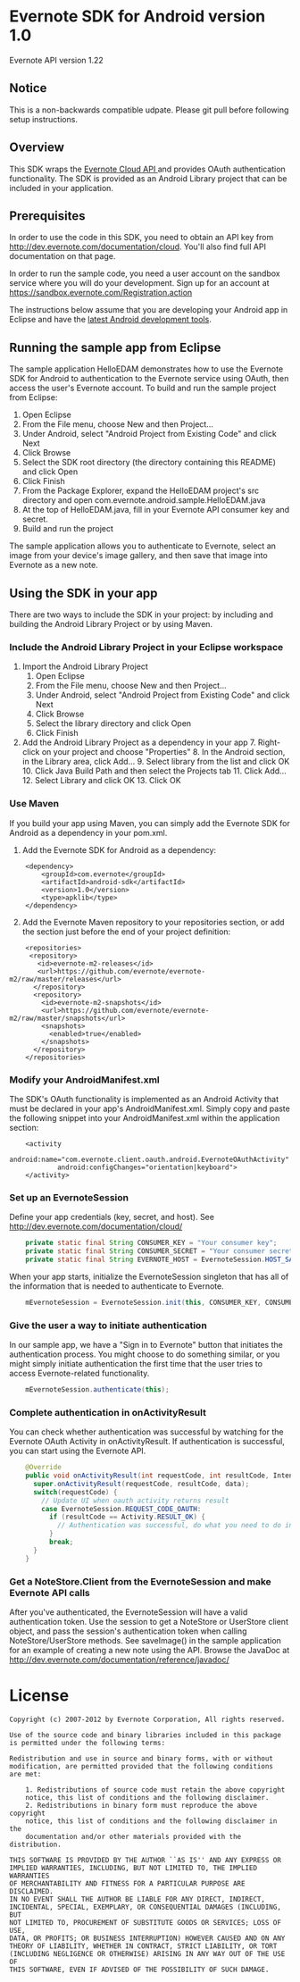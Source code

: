 Evernote SDK for Android version 1.0
====================================

Evernote API version 1.22

Notice
------
This is a non-backwards compatible udpate.  Please git pull before following setup instructions.

Overview
--------
This SDK wraps the [Evernote Cloud API ](http://dev.evernote.com/documentation/cloud/) and provides OAuth authentication functionality. The SDK is provided as an Android Library project that can be included in your application.

Prerequisites
-------------
In order to use the code in this SDK, you need to obtain an API key from http://dev.evernote.com/documentation/cloud. You'll also find full API documentation on that page.

In order to run the sample code, you need a user account on the sandbox service where you will do your development. Sign up for an account at https://sandbox.evernote.com/Registration.action

The instructions below assume that you are developing your Android app in Eclipse and have the [latest Android development tools](http://developer.android.com/tools/sdk/eclipse-adt.html).

Running the sample app from Eclipse
-----------------------------------
The sample application HelloEDAM demonstrates how to use the Evernote SDK for Android to authentication to the Evernote service using OAuth, then access the user's Evernote account. To build and run the sample project from Eclipse:

1. Open Eclipse
2. From the File menu, choose New and then Project...
3. Under Android, select "Android Project from Existing Code" and click Next
4. Click Browse
5. Select the SDK root directory (the directory containing this README) and click Open
6. Click Finish
7. From the Package Explorer, expand the HelloEDAM project's src directory and open com.evernote.android.sample.HelloEDAM.java
8. At the top of HelloEDAM.java, fill in your Evernote API consumer key and secret.
9. Build and run the project

The sample application allows you to authenticate to Evernote, select an image from your device's image gallery, and then save that image into Evernote as a new note.

Using the SDK in your app
-------------------------
There are two ways to include the SDK in your project: by including and building the Android Library Project or by using Maven.

### Include the Android Library Project in your Eclipse workspace

1. Import the Android Library Project
   1. Open Eclipse
   2. From the File menu, choose New and then Project...
   3. Under Android, select "Android Project from Existing Code" and click Next
   4. Click Browse
   5. Select the library directory and click Open
   6. Click Finish
1. Add the Android Library Project as a dependency in your app
   7. Right-click on your project and choose "Properties"
   8. In the Android section, in the Library area, click Add...
   9. Select library from the list and click OK
   10. Click Java Build Path and then select the Projects tab
   11. Click Add...
   12. Select Library and click OK
   13. Click OK

### Use Maven

If you build your app using Maven, you can simply add the Evernote SDK for Android as a dependency in your pom.xml.

1. Add the Evernote SDK for Android as a dependency:

```
	<dependency>
		<groupId>com.evernote</groupId>
		<artifactId>android-sdk</artifactId>
		<version>1.0</version>
		<type>apklib</type>
	</dependency>
```

2. Add the Evernote Maven repository to your repositories section, or add the section just before the end of your project definition:

```
    <repositories>
     <repository>
       <id>evernote-m2-releases</id>
       <url>https://github.com/evernote/evernote-m2/raw/master/releases</url>
      </repository>
      <repository>
        <id>evernote-m2-snapshots</id>
        <url>https://github.com/evernote/evernote-m2/raw/master/snapshots</url>
        <snapshots>
          <enabled>true</enabled>
        </snapshots>
      </repository>
    </repositories>
```

### Modify your AndroidManifest.xml

The SDK's OAuth functionality is implemented as an Android Activity that must be declared in your app's AndroidManifest.xml. Simply copy and paste the following snippet into your AndroidManifest.xml within the application section:

        <activity
                android:name="com.evernote.client.oauth.android.EvernoteOAuthActivity"
                android:configChanges="orientation|keyboard">
        </activity>

### Set up an EvernoteSession

Define your app credentials (key, secret, and host).  See http://dev.evernote.com/documentation/cloud/

```java
	private static final String CONSUMER_KEY = "Your consumer key";
	private static final String CONSUMER_SECRET = "Your consumer secret";
	private static final String EVERNOTE_HOST = EvernoteSession.HOST_SANDBOX;
```

When your app starts, initialize the EvernoteSession singleton that has all of the information that is needed to authenticate to Evernote.

```java
    mEvernoteSession = EvernoteSession.init(this, CONSUMER_KEY, CONSUMER_SECRET, EVERNOTE_HOST, null);
```

### Give the user a way to initiate authentication

In our sample app, we have a "Sign in to Evernote" button that initiates the authentication process. You might choose to do something similar, or you might simply initiate authentication the first time that the user tries to access Evernote-related functionality.

```java
    mEvernoteSession.authenticate(this);
```
### Complete authentication in onActivityResult

You can check whether authentication was successful by watching for the Evernote OAuth Activity in onActivityResult. If authentication is successful, you can start using the Evernote API.

```java
    @Override
    public void onActivityResult(int requestCode, int resultCode, Intent data) {
      super.onActivityResult(requestCode, resultCode, data);
      switch(requestCode) {
        // Update UI when oauth activity returns result
        case EvernoteSession.REQUEST_CODE_OAUTH:
          if (resultCode == Activity.RESULT_OK) {
            // Authentication was successful, do what you need to do in your app
          }
          break;
      }
    }
```

### Get a NoteStore.Client from the EvernoteSession and make Evernote API calls

After you've authenticated, the EvernoteSession will have a valid authentication token. Use the session to get a NoteStore or UserStore client object, and pass the session's authentication token when calling NoteStore/UserStore methods. See saveImage() in the sample application for an example of creating a new note using the API. Browse the JavaDoc at http://dev.evernote.com/documentation/reference/javadoc/

License
=======
    Copyright (c) 2007-2012 by Evernote Corporation, All rights reserved.

    Use of the source code and binary libraries included in this package
    is permitted under the following terms:

    Redistribution and use in source and binary forms, with or without
    modification, are permitted provided that the following conditions
    are met:

        1. Redistributions of source code must retain the above copyright
        notice, this list of conditions and the following disclaimer.
        2. Redistributions in binary form must reproduce the above copyright
        notice, this list of conditions and the following disclaimer in the
        documentation and/or other materials provided with the distribution.

    THIS SOFTWARE IS PROVIDED BY THE AUTHOR ``AS IS'' AND ANY EXPRESS OR
    IMPLIED WARRANTIES, INCLUDING, BUT NOT LIMITED TO, THE IMPLIED WARRANTIES
    OF MERCHANTABILITY AND FITNESS FOR A PARTICULAR PURPOSE ARE DISCLAIMED.
    IN NO EVENT SHALL THE AUTHOR BE LIABLE FOR ANY DIRECT, INDIRECT,
    INCIDENTAL, SPECIAL, EXEMPLARY, OR CONSEQUENTIAL DAMAGES (INCLUDING, BUT
    NOT LIMITED TO, PROCUREMENT OF SUBSTITUTE GOODS OR SERVICES; LOSS OF USE,
    DATA, OR PROFITS; OR BUSINESS INTERRUPTION) HOWEVER CAUSED AND ON ANY
    THEORY OF LIABILITY, WHETHER IN CONTRACT, STRICT LIABILITY, OR TORT
    (INCLUDING NEGLIGENCE OR OTHERWISE) ARISING IN ANY WAY OUT OF THE USE OF
    THIS SOFTWARE, EVEN IF ADVISED OF THE POSSIBILITY OF SUCH DAMAGE.
